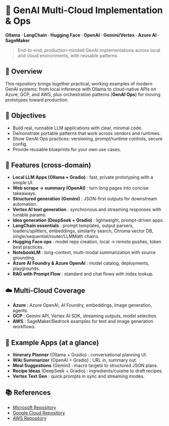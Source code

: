  # 🧠 GenAI Multi-Cloud Implementation & Ops

**Ollama · LangChain · Hugging Face · OpenAI · Gemini/Vertex · Azure AI · SageMaker**

> End-to-end, production-minded GenAI implementations across local and cloud environments, with reusable patterns.

## 🚀 Overview

This repository brings together practical, working examples of modern GenAI systems: from local inference with Ollama to cloud-native APIs on Azure, GCP, and AWS, plus orchestration patterns (**GenAI Ops**) for moving prototypes toward production.

## 🎯 Objectives

* Build real, runnable LLM applications with clear, minimal code.
* Demonstrate portable patterns that work across vendors and runtimes.
* Show GenAI Ops practices: versioning, prompt/runtime controls, secure config.
* Provide reusable blueprints for your own use cases.

## 🧩 Features (cross-domain)

* **Local LLM Apps (Ollama + Gradio)** : fast, private prototyping with a simple UI.
* **Web scrape → summary (OpenAI)** : turn long pages into concise takeaways.
* **Structured generation (Gemini)** : JSON-first outputs for downstream automation.
* **Vertex AI text generation** : synchronous and streaming responses with tunable params.
* **Idea generation (DeepSeek + Gradio)** : lightweight, prompt-driven apps.
* **LangChain essentials** : prompt templates, output parsers, loaders/splitters, embeddings, similarity search, Chroma vector DB, single/sequential/router/LLMMath chains.
* **Hugging Face ops** : model repo creation, local → remote pushes, token best practices.
* **NotebookLM** : long-context, multi-modal summarization with source grounding.
* **Azure AI Foundry & Azure OpenAI** : model catalog, deployments, playgrounds.
* **RAG with Prompt Flow** : standard and chat flows with index lookup.

## ☁️ Multi-Cloud Coverage

* **Azure** : Azure OpenAI, AI Foundry, embeddings, image generation, agents.
* **GCP** : Gemini API, Vertex AI SDK, streaming outputs, model selection.
* **AWS** : SageMaker/Bedrock examples for text and image generation workflows.


## 🧪 Example Apps (at a glance)

* **Itinerary Planner** (Ollama + Gradio) : conversational planning UI.
* **Wiki Summarizer** (OpenAI + Gradio) : URL in, summary out.
* **Meal Suggestions** (Gemini) : macro targets to structured JSON plans.
* **Recipe Ideas** (DeepSeek + Gradio) : ingredients/cuisine to draft recipes.
* **Vertex Text Gen** : quick prompts in sync and streaming modes.

## 📚 References

* [Microsoft Repository](https://github.com/Azure/azure-openai-samples)
* [Google Cloud Repository](https://github.com/GoogleCloudPlatform/generative-ai)
* [AWS Repository](https://github.com/aws-samples/amazon-sagemaker-genai-sample-notebooks)

